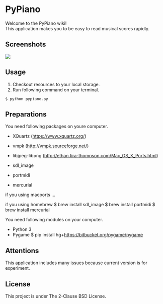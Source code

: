# PyPiano

Welcome to the PyPiano wiki!<br />
This application makes you to be easy to read musical scores rapidly.

## Screenshots

![](https://github.com/torasuke-cse/pypiano/blob/master/examples/figure1.png)

## Usage

1. Checkout resources to your local storage.
2. Run following command on your terminal.

`$ python pypiano.py`

## Preparations

You need following packages on youre computer.
* XQuartz (https://www.xquartz.org/)
* vmpk (http://vmpk.sourceforge.net/)
* libjpeg-libpng (http://ethan.tira-thompson.com/Mac_OS_X_Ports.html)

* sdl_image
* portmidi
* mercurial

if you using macports
  ...

if you using homebrew
  $ brew install sdl_image
  $ brew install portmidi
  $ brew install mercurial

You need following modules on your computer.
* Python 3
* Pygame
  $ pip install hg+https://bitbucket.org/pygame/pygame

## Attentions

This application includes many issues because current version is for experiment.

## License

This project is under The 2-Clause BSD License.
